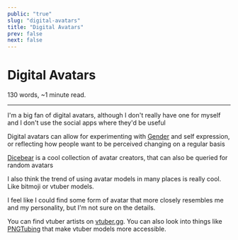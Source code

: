```yaml
---
public: "true"
slug: "digital-avatars"
title: "Digital Avatars"
prev: false
next: false
---
```

<script setup>
import { data } from '../../git.data.ts';
import { useData } from 'vitepress';
const pageData = useData();
</script>
<h1 class="p-name">Digital Avatars</h1>
<p>130 words, ~1 minute read. <span v-html="data[`site/${pageData.page.value.relativePath}`]" /></p>
<hr/>

I'm a big fan of digital avatars, although I don't really have one for myself and I don't use the social apps where they'd be useful

Digital avatars can allow for experimenting with [Gender](/garden/gender/index.md) and self expression, or reflecting how people want to be perceived changing on a regular basis

[Dicebear](https://www.dicebear.com) is a cool collection of avatar creators, that can also be queried for random avatars

I also think the trend of using avatar models in many places is really cool. Like bitmoji or vtuber models.

I feel like I could find some form of avatar that more closely resembles me and my personality, but I'm not sure on the details.

You can find vtuber artists on [vtuber.gg](https://vtuber.gg). You can also look into things like [PNGTubing](https://reactive.fugi.tech/) that make vtuber models more accessible.